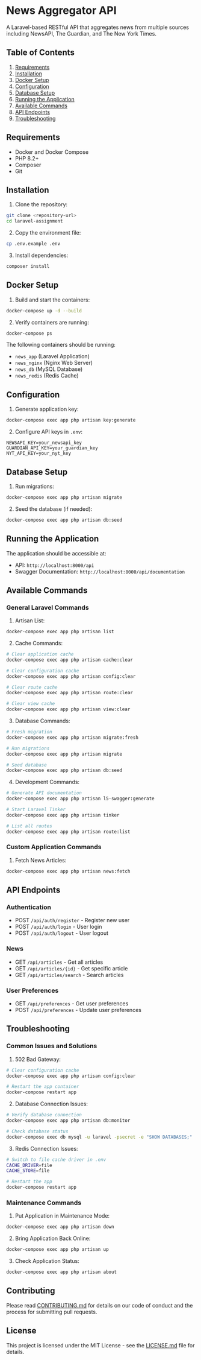 # News Aggregator API

A Laravel-based RESTful API that aggregates news from multiple sources including NewsAPI, The Guardian, and The New York Times.

## Table of Contents
1. [Requirements](#requirements)
2. [Installation](#installation)
3. [Docker Setup](#docker-setup)
4. [Configuration](#configuration)
5. [Database Setup](#database-setup)
6. [Running the Application](#running-the-application)
7. [Available Commands](#available-commands)
8. [API Endpoints](#api-endpoints)
9. [Troubleshooting](#troubleshooting)

## Requirements

- Docker and Docker Compose
- PHP 8.2+
- Composer
- Git

## Installation

1. Clone the repository:
```bash
git clone <repository-url>
cd laravel-assignment
```

2. Copy the environment file:
```bash
cp .env.example .env
```

3. Install dependencies:
```bash
composer install
```

## Docker Setup

1. Build and start the containers:
```bash
docker-compose up -d --build
```

2. Verify containers are running:
```bash
docker-compose ps
```

The following containers should be running:
- `news_app` (Laravel Application)
- `news_nginx` (Nginx Web Server)
- `news_db` (MySQL Database)
- `news_redis` (Redis Cache)

## Configuration

1. Generate application key:
```bash
docker-compose exec app php artisan key:generate
```

2. Configure API keys in `.env`:
```env
NEWSAPI_KEY=your_newsapi_key
GUARDIAN_API_KEY=your_guardian_key
NYT_API_KEY=your_nyt_key
```

## Database Setup

1. Run migrations:
```bash
docker-compose exec app php artisan migrate
```

2. Seed the database (if needed):
```bash
docker-compose exec app php artisan db:seed
```

## Running the Application

The application should be accessible at:
- API: `http://localhost:8000/api`
- Swagger Documentation: `http://localhost:8000/api/documentation`

## Available Commands

### General Laravel Commands

1. Artisan List:
```bash
docker-compose exec app php artisan list
```

2. Cache Commands:
```bash
# Clear application cache
docker-compose exec app php artisan cache:clear

# Clear configuration cache
docker-compose exec app php artisan config:clear

# Clear route cache
docker-compose exec app php artisan route:clear

# Clear view cache
docker-compose exec app php artisan view:clear
```

3. Database Commands:
```bash
# Fresh migration
docker-compose exec app php artisan migrate:fresh

# Run migrations
docker-compose exec app php artisan migrate

# Seed database
docker-compose exec app php artisan db:seed
```

4. Development Commands:
```bash
# Generate API documentation
docker-compose exec app php artisan l5-swagger:generate

# Start Laravel Tinker
docker-compose exec app php artisan tinker

# List all routes
docker-compose exec app php artisan route:list
```

### Custom Application Commands

1. Fetch News Articles:
```bash
docker-compose exec app php artisan news:fetch
```

## API Endpoints

### Authentication
- POST `/api/auth/register` - Register new user
- POST `/api/auth/login` - User login
- POST `/api/auth/logout` - User logout

### News
- GET `/api/articles` - Get all articles
- GET `/api/articles/{id}` - Get specific article
- GET `/api/articles/search` - Search articles

### User Preferences
- GET `/api/preferences` - Get user preferences
- POST `/api/preferences` - Update user preferences

## Troubleshooting

### Common Issues and Solutions

1. 502 Bad Gateway:
```bash
# Clear configuration cache
docker-compose exec app php artisan config:clear

# Restart the app container
docker-compose restart app
```

2. Database Connection Issues:
```bash
# Verify database connection
docker-compose exec app php artisan db:monitor

# Check database status
docker-compose exec db mysql -u laravel -psecret -e "SHOW DATABASES;"
```

3. Redis Connection Issues:
```bash
# Switch to file cache driver in .env
CACHE_DRIVER=file
CACHE_STORE=file

# Restart the app
docker-compose restart app
```

### Maintenance Commands

1. Put Application in Maintenance Mode:
```bash
docker-compose exec app php artisan down
```

2. Bring Application Back Online:
```bash
docker-compose exec app php artisan up
```

3. Check Application Status:
```bash
docker-compose exec app php artisan about
```

## Contributing

Please read [CONTRIBUTING.md](CONTRIBUTING.md) for details on our code of conduct and the process for submitting pull requests.

## License

This project is licensed under the MIT License - see the [LICENSE.md](LICENSE.md) file for details.
